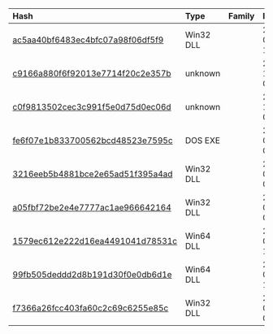 |Hash|Type|Family|First_Seen|Name|
|:--|:--|:--|:--|:--|
|[ac5aa40bf6483ec4bfc07a98f06df5f9](https://www.virustotal.com/gui/file/ac5aa40bf6483ec4bfc07a98f06df5f9)|Win32 DLL||2023-02-17 15:30:18| |
|[c9166a880f6f92013e7714f20c2e357b](https://www.virustotal.com/gui/file/c9166a880f6f92013e7714f20c2e357b)|unknown||2022-10-10 07:17:33|conhask.jnt|
|[c0f9813502cec3c991f5e0d75d0ec06d](https://www.virustotal.com/gui/file/c0f9813502cec3c991f5e0d75d0ec06d)|unknown||2022-10-10 07:13:55|conhask.dll|
|[fe6f07e1b833700562bcd48523e7595c](https://www.virustotal.com/gui/file/fe6f07e1b833700562bcd48523e7595c)|DOS EXE||2022-07-11 08:15:48|C:\ProgramData\WinDrive\taskhask.doc|
|[3216eeb5b4881bce2e65ad51f395a4ad](https://www.virustotal.com/gui/file/3216eeb5b4881bce2e65ad51f395a4ad)|Win32 DLL||2022-07-11 08:12:47|K7AVWScn.dll|
|[a05fbf72be2e4e7777ac1ae966642164](https://www.virustotal.com/gui/file/a05fbf72be2e4e7777ac1ae966642164)|Win32 DLL||2022-07-05 07:09:19|2531891691ef674345f098ef18b274091acdf3f2808cca753674599c043ccd7d.bin|
|[1579ec612e222d16ea4491041d78531c](https://www.virustotal.com/gui/file/1579ec612e222d16ea4491041d78531c)|Win64 DLL||2022-06-29 12:45:18|SbieDl2.dll|
|[99fb505deddd2d8b191d30f0e0db6d1e](https://www.virustotal.com/gui/file/99fb505deddd2d8b191d30f0e0db6d1e)|Win64 DLL||2022-06-29 12:45:18|SbieDll.dll|
|[f7366a26fcc403fa60c2c69c6255e85c](https://www.virustotal.com/gui/file/f7366a26fcc403fa60c2c69c6255e85c)|Win32 DLL||2022-04-11 07:31:05|K7UI.dll|
